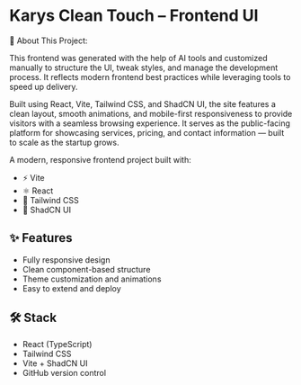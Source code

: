 # Karys Clean Touch – Frontend UI

🚀 About This Project:

This frontend was generated with the help of AI tools and customized manually to structure the UI, tweak styles, and manage the development process. It reflects modern frontend best practices while leveraging tools to speed up delivery.

Built using React, Vite, Tailwind CSS, and ShadCN UI, the site features a clean layout, smooth animations, and mobile-first responsiveness to provide visitors with a seamless browsing experience. It serves as the public-facing platform for showcasing services, pricing, and contact information — built to scale as the startup grows.

A modern, responsive frontend project built with:
- ⚡ Vite
- ⚛️ React
- 🎨 Tailwind CSS
- 💎 ShadCN UI

## ✨ Features
- Fully responsive design
- Clean component-based structure
- Theme customization and animations
- Easy to extend and deploy

## 🛠 Stack
- React (TypeScript)
- Tailwind CSS
- Vite + ShadCN UI
- GitHub version control
